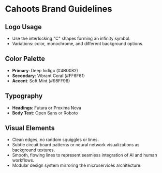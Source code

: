 # Cahoots Brand Guidelines

## Logo Usage
- Use the interlocking "C" shapes forming an infinity symbol.
- Variations: color, monochrome, and different background options.

## Color Palette
- **Primary**: Deep Indigo (#4B0082)
- **Secondary**: Vibrant Coral (#FF6F61)
- **Accent**: Soft Mint (#98FF98)

## Typography
- **Headings**: Futura or Proxima Nova
- **Body Text**: Open Sans or Roboto

## Visual Elements
- Clean edges, no random squiggles or lines.
- Subtle circuit board patterns or neural network visualizations as background textures.
- Smooth, flowing lines to represent seamless integration of AI and human workflows.
- Modular design system mirroring the microservices architecture. 